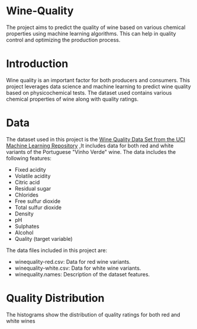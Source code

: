 # Wine-Quality
The project aims to predict the quality of wine based on various chemical properties using machine learning algorithms. This can help in quality control and optimizing the production process.

# Introduction
Wine quality is an important factor for both producers and consumers. This project leverages data science and machine learning to predict wine quality based on physicochemical tests. The dataset used contains various chemical properties of wine along with quality ratings.

# Data

The dataset used in this project is the [Wine Quality Data Set from the UCI Machine Learning Repository](https://archive.ics.uci.edu/dataset/186/wine+quality) ,It includes data for both red and white variants of the Portuguese "Vinho Verde" wine. The data includes the following features:

- Fixed acidity
- Volatile acidity
- Citric acid
- Residual sugar
- Chlorides
- Free sulfur dioxide
- Total sulfur dioxide
- Density
- pH
- Sulphates
- Alcohol
- Quality (target variable)

The data files included in this project are:

- winequality-red.csv: Data for red wine variants.
- winequality-white.csv: Data for white wine variants.
- winequality.names: Description of the dataset features.

# Quality Distribution
The histograms show the distribution of quality ratings for both red and white wines

